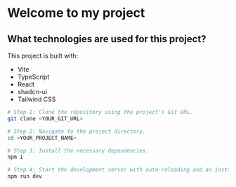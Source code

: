 # Welcome to my project

## What technologies are used for this project?

This project is built with:

- Vite
- TypeScript
- React
- shadcn-ui
- Tailwind CSS


```sh
# Step 1: Clone the repository using the project's Git URL.
git clone <YOUR_GIT_URL>

# Step 2: Navigate to the project directory.
cd <YOUR_PROJECT_NAME>

# Step 3: Install the necessary dependencies.
npm i

# Step 4: Start the development server with auto-reloading and an instant preview.
npm run dev
```

